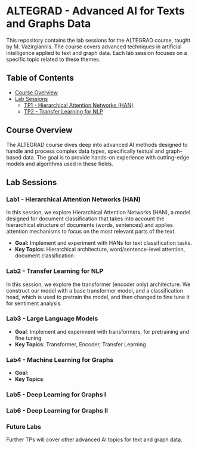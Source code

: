 # ALTEGRAD - Advanced AI for Texts and Graphs Data

This repository contains the lab sessions for the ALTEGRAD course, taught by M. Vazirgiannis. The course covers advanced techniques in artificial intelligence applied to text and graph data. Each lab session focuses on a specific topic related to these themes.

## Table of Contents
- [Course Overview](#course-overview)
- [Lab Sessions](#lab-sessions)
  - [TP1 - Hierarchical Attention Networks (HAN)](#lab1---hierarchical-attention-networks-han)
  - [TP2 - Transfer Learning for NLP](#lab2---transfer-learning-for-nlp)

## Course Overview
The ALTEGRAD course dives deep into advanced AI methods designed to handle and process complex data types, specifically textual and graph-based data. The goal is to provide hands-on experience with cutting-edge models and algorithms used in these fields.

## Lab Sessions

### Lab1 - Hierarchical Attention Networks (HAN)
In this session, we explore Hierarchical Attention Networks (HAN), a model designed for document classification that takes into account the hierarchical structure of documents (words, sentences) and applies attention mechanisms to focus on the most relevant parts of the text.

- **Goal:** Implement and experiment with HANs for text classification tasks.
- **Key Topics:** Hierarchical architecture, word/sentence-level attention, document classification.

### Lab2 - Transfer Learning for NLP
In this session, we explore the transformer (encoder only) architecture. We construct our model with a base transformer model, and a classification head, which is used to pretrain the model, and then changed to fine tune it for sentiment analysis.

### Lab3 - Large Language Models
- **Goal**: Implement and experiment with transformers, for pretraining and fine tuning
- **Key Topics**: Transformer, Encoder, Transfer Learning

### Lab4 - Machine Learning for Graphs
- **Goal**: 
- **Key Topics**: 

### Lab5 - Deep Learning for Graphs I

### Lab6 - Deep Learning for Graphs II


### Future Labs
Further TPs will cover other advanced AI topics for text and graph data.
